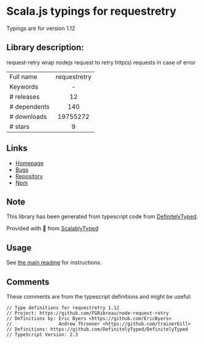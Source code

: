 
# Scala.js typings for requestretry

Typings are for version 1.12

## Library description:
request-retry wrap nodejs request to retry http(s) requests in case of error

|                    |                 |
| ------------------ | :-------------: |
| Full name          | requestretry |
| Keywords           | - |
| # releases         | 12 |
| # dependents       | 140 |
| # downloads        | 19755272 |
| # stars            | 9 |

## Links
- [Homepage](https://github.com/FGRibreau/node-request-retry#readme)
- [Bugs](https://github.com/FGRibreau/node-request-retry/issues)
- [Repository](https://github.com/FGRibreau/node-request-retry)
- [Npm](https://www.npmjs.com/package/requestretry)
    


## Note
This library has been generated from typescript code from [DefinitelyTyped](https://definitelytyped.org).

Provided with :purple_heart: from [ScalablyTyped](https://github.com/oyvindberg/ScalablyTyped)

## Usage
See [the main readme](../../readme.md) for instructions.

## Comments

These comments are from the typescript definitions and might be useful:
```
// Type definitions for requestretry 1.12
// Project: https://github.com/FGRibreau/node-request-retry
// Definitions by: Eric Byers <https://github.com/EricByers>
// 				   Andrew Throener <https://github.com/trainerbill>
// Definitions: https://github.com/DefinitelyTyped/DefinitelyTyped
// TypeScript Version: 2.3

```

